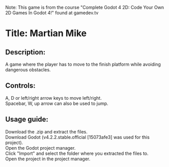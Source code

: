 Note: This game is from the course "Complete Godot 4 2D: Code Your Own 2D Games In Godot 4!" found at gamedev.tv

Title: Martian Mike
============

Description:
------------
A game where the player has to move to the finish platform while avoiding dangerous obstacles.

Controls:
------------
A, D  or left/right arrow keys to move left/right.  
Spacebar, W, up arrow can also be used to jump.

Usage guide:
------------
Download the .zip and extract the files.  
Download Godot (v4.2.2.stable.official [15073afe3] was used for this project).  
Open the Godot project manager.  
Click "Import" and select the folder where you extracted the files to.  
Open the project in the project manager.